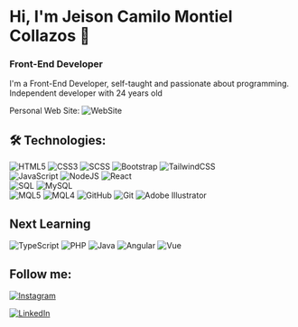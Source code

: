

# Hi, I'm Jeison Camilo Montiel Collazos 👋


### Front-End Developer

I'm a Front-End Developer, self-taught and passionate about programming. <br>
Independent developer with 24 years old

Personal Web Site: ![WebSite](https://img.shields.io/badge/Web--Site-%1CB698.svg?style=plastic&logo=Network&logoColor=whitehttps://656ce5cc5dabd341bc7f384a--joyful-torrone-a324cc.netlify.app/)

## 🛠 Technologies:


![HTML5](https://img.shields.io/badge/html5-%23E34F26.svg?style=plastic&logo=html5&logoColor=white)
![CSS3](https://img.shields.io/badge/css3-%231572B6.svg?style=plastic&logo=css3&logoColor=white)
![SCSS](https://img.shields.io/badge/-SCSS-333333?style=flat&logo=SASS&logoColor=CE6B9E)
![Bootstrap](https://img.shields.io/badge/bootstrap-%23563D7C.svg?style=plastic&logo=bootstrap&logoColor=white)
![TailwindCSS](https://img.shields.io/badge/tailwindcss-%2338B2AC.svg?style=plastic&logo=tailwind-css&logoColor=white)
<br>
![JavaScript](https://img.shields.io/badge/javascript-%23323330.svg?style=plastic&logo=javascript&logoColor=%23F7DF1E)
![NodeJS](https://img.shields.io/badge/node.js-6DA55F?style=plastic&logo=node.js&logoColor=white)
![React](https://img.shields.io/badge/react-%2320232a.svg?style=plastic&logo=react&logoColor=%2361DAFB)
<br>
![SQL](https://img.shields.io/badge/SQL-4479A1)
![MySQL](https://img.shields.io/badge/MySQL-4479A1.svg?style=plastic&logo=mysql&logoColor=white)
<br>
![MQL5](https://img.shields.io/badge/MQL5-%230175C2.svg?style=plastic&logo=mql5&logoColor=white)
![MQL4](https://img.shields.io/badge/MQL4-%230175C2.svg?style=plastic&logo=mql4&logoColor=white)
![GitHub](https://img.shields.io/badge/github-%23121011.svg?style=plastic&logo=github&logoColor=white)
![Git](https://img.shields.io/badge/git-%23F05033.svg?style=plastic&logo=git&logoColor=white)
![Adobe Illustrator](https://img.shields.io/badge/adobe%20illustrator-%23FF9A00.svg?style=plastic&logo=adobe%20illustrator&logoColor=white)

## Next Learning
![TypeScript](https://img.shields.io/badge/-Typescript-333333?style=flat&logo=typescript)
![PHP](https://img.shields.io/badge/php-333333)
![Java](https://img.shields.io/badge/Java-333333)
![Angular](https://img.shields.io/badge/Angular-333333)
![Vue](https://img.shields.io/badge/Vue-333333)


## Follow me:

[![Instagram](https://img.shields.io/badge/Instagram-@cmontiel.c-E4405F?style=plastic&logo=instagram&logoColor=white&labelColor=101010)](https://www.instagram.com/cmontiel.c/)

[![LinkedIn](https://img.shields.io/badge/LinkedIn-CamiloMontiel-0077B5?style=plastic&logo=linkedin&logoColor=white&labelColor=101010)](https://www.linkedin.com/in/jeison-camilo-montiel-collazos-660729166/)
